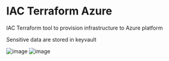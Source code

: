 # IAC Terraform Azure
IAC Terraform tool to provision infrastructure to Azure platform

Sensitive data are stored in keyvault

![image](https://github.com/taoufikmohamed/azterraformgh/assets/26463859/dc661b14-5cc9-4d19-b0e9-51b1741c8160)
![image](https://github.com/taoufikmohamed/azterraformgh/assets/26463859/40a78bf6-e563-45c9-b8d6-b7d4447def26)


